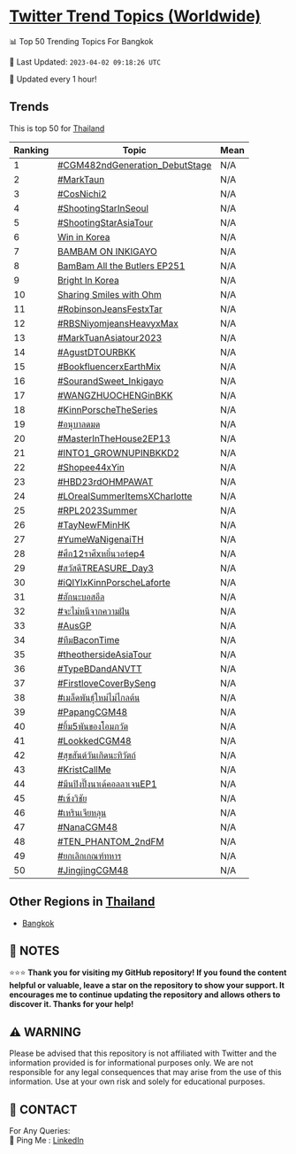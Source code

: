 [Twitter Trend Topics (Worldwide)](https://github.com/ErcinDedeoglu/Twitter-Trend-Topics)
==========


📊 Top 50 Trending Topics For Bangkok

📆 Last Updated: `2023-04-02 09:18:26 UTC`

🔧 Updated every 1 hour!


## Trends

This is top 50 for [Thailand](</Thailand>)

| Ranking | Topic | Mean |
| ------- | ------------ | ------------ |
| 1 | [#CGM482ndGeneration_DebutStage](http://twitter.com/search?q=%23CGM482ndGeneration_DebutStage) | N/A |
| 2 | [#MarkTaun](http://twitter.com/search?q=%23MarkTaun) | N/A |
| 3 | [#CosNichi2](http://twitter.com/search?q=%23CosNichi2) | N/A |
| 4 | [#ShootingStarInSeoul](http://twitter.com/search?q=%23ShootingStarInSeoul) | N/A |
| 5 | [#ShootingStarAsiaTour](http://twitter.com/search?q=%23ShootingStarAsiaTour) | N/A |
| 6 | [Win in Korea](http://twitter.com/search?q=Win+in+Korea) | N/A |
| 7 | [BAMBAM ON INKIGAYO](http://twitter.com/search?q=BAMBAM+ON+INKIGAYO) | N/A |
| 8 | [BamBam All the Butlers EP251](http://twitter.com/search?q=BamBam+All+the+Butlers+EP251) | N/A |
| 9 | [Bright In Korea](http://twitter.com/search?q=Bright+In+Korea) | N/A |
| 10 | [Sharing Smiles with Ohm](http://twitter.com/search?q=Sharing+Smiles+with+Ohm) | N/A |
| 11 | [#RobinsonJeansFestxTar](http://twitter.com/search?q=%23RobinsonJeansFestxTar) | N/A |
| 12 | [#RBSNiyomjeansHeavyxMax](http://twitter.com/search?q=%23RBSNiyomjeansHeavyxMax) | N/A |
| 13 | [#MarkTuanAsiatour2023](http://twitter.com/search?q=%23MarkTuanAsiatour2023) | N/A |
| 14 | [#AgustDTOURBKK](http://twitter.com/search?q=%23AgustDTOURBKK) | N/A |
| 15 | [#BookfluencerxEarthMix](http://twitter.com/search?q=%23BookfluencerxEarthMix) | N/A |
| 16 | [#SourandSweet_Inkigayo](http://twitter.com/search?q=%23SourandSweet_Inkigayo) | N/A |
| 17 | [#WANGZHUOCHENGinBKK](http://twitter.com/search?q=%23WANGZHUOCHENGinBKK) | N/A |
| 18 | [#KinnPorscheTheSeries](http://twitter.com/search?q=%23KinnPorscheTheSeries) | N/A |
| 19 | [#อนุบาลดมด](http://twitter.com/search?q=%23%e0%b8%ad%e0%b8%99%e0%b8%b8%e0%b8%9a%e0%b8%b2%e0%b8%a5%e0%b8%94%e0%b8%a1%e0%b8%94) | N/A |
| 20 | [#MasterInTheHouse2EP13](http://twitter.com/search?q=%23MasterInTheHouse2EP13) | N/A |
| 21 | [#INTO1_GROWNUPINBKKD2](http://twitter.com/search?q=%23INTO1_GROWNUPINBKKD2) | N/A |
| 22 | [#Shopee44xYin](http://twitter.com/search?q=%23Shopee44xYin) | N/A |
| 23 | [#HBD23rdOHMPAWAT](http://twitter.com/search?q=%23HBD23rdOHMPAWAT) | N/A |
| 24 | [#LOrealSummerItemsXCharlotte](http://twitter.com/search?q=%23LOrealSummerItemsXCharlotte) | N/A |
| 25 | [#RPL2023Summer](http://twitter.com/search?q=%23RPL2023Summer) | N/A |
| 26 | [#TayNewFMinHK](http://twitter.com/search?q=%23TayNewFMinHK) | N/A |
| 27 | [#YumeWaNigenaiTH](http://twitter.com/search?q=%23YumeWaNigenaiTH) | N/A |
| 28 | [#ศึก12ราศีxหยิ่นวอร์ep4](http://twitter.com/search?q=%23%e0%b8%a8%e0%b8%b6%e0%b8%8112%e0%b8%a3%e0%b8%b2%e0%b8%a8%e0%b8%b5x%e0%b8%ab%e0%b8%a2%e0%b8%b4%e0%b9%88%e0%b8%99%e0%b8%a7%e0%b8%ad%e0%b8%a3%e0%b9%8cep4) | N/A |
| 29 | [#สวัสดีTREASURE_Day3](http://twitter.com/search?q=%23%e0%b8%aa%e0%b8%a7%e0%b8%b1%e0%b8%aa%e0%b8%94%e0%b8%b5TREASURE_Day3) | N/A |
| 30 | [#iQIYIxKinnPorscheLaforte](http://twitter.com/search?q=%23iQIYIxKinnPorscheLaforte) | N/A |
| 31 | [#ฮักนะบอสอึล](http://twitter.com/search?q=%23%e0%b8%ae%e0%b8%b1%e0%b8%81%e0%b8%99%e0%b8%b0%e0%b8%9a%e0%b8%ad%e0%b8%aa%e0%b8%ad%e0%b8%b6%e0%b8%a5) | N/A |
| 32 | [#จะไม่หนีจากความฝัน](http://twitter.com/search?q=%23%e0%b8%88%e0%b8%b0%e0%b9%84%e0%b8%a1%e0%b9%88%e0%b8%ab%e0%b8%99%e0%b8%b5%e0%b8%88%e0%b8%b2%e0%b8%81%e0%b8%84%e0%b8%a7%e0%b8%b2%e0%b8%a1%e0%b8%9d%e0%b8%b1%e0%b8%99) | N/A |
| 33 | [#AusGP](http://twitter.com/search?q=%23AusGP) | N/A |
| 34 | [#ทีมBaconTime](http://twitter.com/search?q=%23%e0%b8%97%e0%b8%b5%e0%b8%a1BaconTime) | N/A |
| 35 | [#theothersideAsiaTour](http://twitter.com/search?q=%23theothersideAsiaTour) | N/A |
| 36 | [#TypeBDandANVTT](http://twitter.com/search?q=%23TypeBDandANVTT) | N/A |
| 37 | [#FirstloveCoverBySeng](http://twitter.com/search?q=%23FirstloveCoverBySeng) | N/A |
| 38 | [#เมล็ดพันธุ์ใหม่ไม่ไกลต้น](http://twitter.com/search?q=%23%e0%b9%80%e0%b8%a1%e0%b8%a5%e0%b9%87%e0%b8%94%e0%b8%9e%e0%b8%b1%e0%b8%99%e0%b8%98%e0%b8%b8%e0%b9%8c%e0%b9%83%e0%b8%ab%e0%b8%a1%e0%b9%88%e0%b9%84%e0%b8%a1%e0%b9%88%e0%b9%84%e0%b8%81%e0%b8%a5%e0%b8%95%e0%b9%89%e0%b8%99) | N/A |
| 39 | [#PapangCGM48](http://twitter.com/search?q=%23PapangCGM48) | N/A |
| 40 | [#ยิ้ม5พันของโอมภวัต](http://twitter.com/search?q=%23%e0%b8%a2%e0%b8%b4%e0%b9%89%e0%b8%a15%e0%b8%9e%e0%b8%b1%e0%b8%99%e0%b8%82%e0%b8%ad%e0%b8%87%e0%b9%82%e0%b8%ad%e0%b8%a1%e0%b8%a0%e0%b8%a7%e0%b8%b1%e0%b8%95) | N/A |
| 41 | [#LookkedCGM48](http://twitter.com/search?q=%23LookkedCGM48) | N/A |
| 42 | [#สุขสันต์วันเกิดนะทิวัตถ์](http://twitter.com/search?q=%23%e0%b8%aa%e0%b8%b8%e0%b8%82%e0%b8%aa%e0%b8%b1%e0%b8%99%e0%b8%95%e0%b9%8c%e0%b8%a7%e0%b8%b1%e0%b8%99%e0%b9%80%e0%b8%81%e0%b8%b4%e0%b8%94%e0%b8%99%e0%b8%b0%e0%b8%97%e0%b8%b4%e0%b8%a7%e0%b8%b1%e0%b8%95%e0%b8%96%e0%b9%8c) | N/A |
| 43 | [#KristCallMe](http://twitter.com/search?q=%23KristCallMe) | N/A |
| 44 | [#มีนปิงปิ๊งนาเด้คอลลาเจนEP1](http://twitter.com/search?q=%23%e0%b8%a1%e0%b8%b5%e0%b8%99%e0%b8%9b%e0%b8%b4%e0%b8%87%e0%b8%9b%e0%b8%b4%e0%b9%8a%e0%b8%87%e0%b8%99%e0%b8%b2%e0%b9%80%e0%b8%94%e0%b9%89%e0%b8%84%e0%b8%ad%e0%b8%a5%e0%b8%a5%e0%b8%b2%e0%b9%80%e0%b8%88%e0%b8%99EP1) | N/A |
| 45 | [#เซ้งวิชัย](http://twitter.com/search?q=%23%e0%b9%80%e0%b8%8b%e0%b9%89%e0%b8%87%e0%b8%a7%e0%b8%b4%e0%b8%8a%e0%b8%b1%e0%b8%a2) | N/A |
| 46 | [#เหรินเจียหลุน](http://twitter.com/search?q=%23%e0%b9%80%e0%b8%ab%e0%b8%a3%e0%b8%b4%e0%b8%99%e0%b9%80%e0%b8%88%e0%b8%b5%e0%b8%a2%e0%b8%ab%e0%b8%a5%e0%b8%b8%e0%b8%99) | N/A |
| 47 | [#NanaCGM48](http://twitter.com/search?q=%23NanaCGM48) | N/A |
| 48 | [#TEN_PHANTOM_2ndFM](http://twitter.com/search?q=%23TEN_PHANTOM_2ndFM) | N/A |
| 49 | [#ยกเลิกเกณฑ์ทหาร](http://twitter.com/search?q=%23%e0%b8%a2%e0%b8%81%e0%b9%80%e0%b8%a5%e0%b8%b4%e0%b8%81%e0%b9%80%e0%b8%81%e0%b8%93%e0%b8%91%e0%b9%8c%e0%b8%97%e0%b8%ab%e0%b8%b2%e0%b8%a3) | N/A |
| 50 | [#JingjingCGM48](http://twitter.com/search?q=%23JingjingCGM48) | N/A |



## Other Regions in [Thailand](</Thailand>)

* [Bangkok](</Thailand/Bangkok.md>)



## 📝 NOTES

⭐⭐⭐ **Thank you for visiting my GitHub repository! If you found the content helpful or valuable, leave a star on the repository to show your support. It encourages me to continue updating the repository and allows others to discover it. Thanks for your help!**


## ⚠️ WARNING

Please be advised that this repository is not affiliated with Twitter and the information provided is for informational purposes only. We are not responsible for any legal consequences that may arise from the use of this information. Use at your own risk and solely for educational purposes.


## 📨 CONTACT

 For Any Queries:  
            🏓 Ping Me : [LinkedIn](https://www.linkedin.com/in/ercindedeoglu/)
